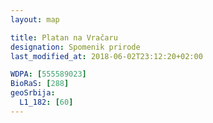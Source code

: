 ```yaml
---
layout: map

title: Platan na Vračaru
designation: Spomenik prirode
last_modified_at: 2018-06-02T23:12:20+02:00

WDPA: [555589023]
BioRaS: [288]
geoSrbija:
  L1_182: [60]
---
```

